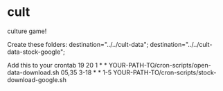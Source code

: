 # cult
culture game!

Create these folders:
destination="../../cult-data";
destination="../../cult-data-stock-google";

Add this to your crontab
19 20 1 * * YOUR-PATH-TO/cron-scripts/open-data-download.sh
05,35 3-18 * * 1-5 YOUR-PATH-TO/cron-scripts/stock-download-google.sh


